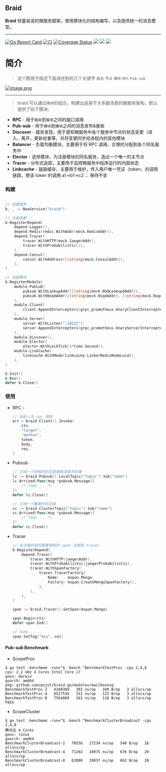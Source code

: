 ## Braid
**Braid** 轻量易读的微服务框架，使用模块化的结构编写，以及提供统一的消息模型。

---

[![Go Report Card](https://goreportcard.com/badge/github.com/pojol/braid-go)](https://goreportcard.com/report/github.com/pojol/braid-go)
[![CI](https://github.com/pojol/braid-go/actions/workflows/actions.yml/badge.svg?branch=develop)](https://github.com/pojol/braid-go/actions/workflows/actions.yml)
[![Coverage Status](https://coveralls.io/repos/github/pojol/braid-go/badge.svg?branch=develop)](https://coveralls.io/github/pojol/braid-go?branch=develop)
[![](https://img.shields.io/badge/sample-%E6%A0%B7%E4%BE%8B-2ca5e0?style=flat&logo=appveyor)](https://github.com/pojol/braidgo-sample)
[![](https://img.shields.io/badge/doc-%E6%96%87%E6%A1%A3-2ca5e0?style=flat&logo=appveyor)](https://docs.braid-go.fun)
[![](https://img.shields.io/badge/slack-%E4%BA%A4%E6%B5%81-2ca5e0?style=flat&logo=slack)](https://join.slack.com/t/braid-world/shared_invite/zt-mw95pa7m-0Kak8lwE3o4KGMaTuxatJw)


# 简介

> 这个图用于描述下面讲述到的几个关键字 `服务` `节点` `模块` `RPC` `Pub-sub`

[![image.png](https://i.postimg.cc/d3GX2X3S/image.png)](https://postimg.cc/CRwTD9J7)

---

> braid 可以通过`模块`的组合，构建出适用于大多数场景的微服务架构，默认提供了如下模块;

* **RPC** - 用于`服务`到`服务`之间的接口调用
* **Pub-sub** - 用于`模块`到`模块`之间的消息发布&接收
* **Discover** - 服务发现，用于感知微服务中各个服务中节点的状态变更（进入，离开，更新权重等，并将变更同步给进程内的其他模块
* **Balancer** - 负载均衡模块，主要用于将 RPC 调用，合理的分配到各个同名服务中
* **Elector** - 选举模块，为注册模块的同名服务，选出一个唯一的主节点
* **Tracer** - 分布式追踪，主要用于监控微服务中程序运行的内部状态
* **Linkcache** - 链路缓存，主要用于维护，传入用户唯一凭证（token，的调用链路，使该 token 的调用 a1->b1->c2 ... 保持不变

### 构建

```go
	
// 创建服务
b, _ := NewService("braid")

// 注册依赖
b.RegisterDepend(
	depend.Logger(),
	depend.Redis(redis.WithAddr(mock.RedisAddr)),
	depend.Tracer(
		tracer.WithHTTP(mock.JaegerAddr),
		tracer.WithProbabilistic(1),
	),
	depend.Consul(
		consul.WithAddress([]string{mock.ConsulAddr}),
	),
)

// 注册模块
b.RegisterModule(
	module.Pubsub(
		pubsub.WithLookupAddr([]string{mock.NSQLookupdAddr}),
		pubsub.WithNsqdAddr([]string{mock.NsqdAddr}, []string{mock.NsqdHttpAddr}),
	),
	module.Client(
		client.AppendInterceptors(grpc_prometheus.UnaryClientInterceptor),
	),
	module.Server(
		server.WithListen(":14222"),
		server.AppendInterceptors(grpc_prometheus.UnaryServerInterceptor),
	),
	module.Discover(),
	module.Elector(
		elector.WithLockTick(3*time.Second)),
	module.LinkCache(
		linkcache.WithMode(linkcache.LinkerRedisModeLocal),
	),
)

b.Init()
b.Run()
defer b.Close()

```

### 使用
* RPC - 
	```go
	// 发起一次 rpc 调用
	err = braid.Client().Invoke(
		ctx,
		"target",
		"methon",
		token,
		body,
		res,
	)
	```
* Pubsub
	```go
	// 订阅一个进程内的主题接收消息并处理
	lc := braid.Pubsub().LocalTopic("topic").Sub("name")
	lc.Arrived(func(msg *pubsub.Message){ 
		/* todo ... */ 
	})
	defer lc.Close()

	// 订阅一个集群中的主题
	cc := braid.ClusterTopic("topic").Sub("name")
	cc.Arrived(func(msg *pubsub.Message){ 
		/* todo ... */
	})
	defer cc.Close()
	```
* Tracer
	```go
	// 在注册阶段将需要用到的 span 注册到 tracer
	b.RegisterDepend(
		depend.Tracer(
			tracer.WithHTTP(jaegerAddr),
			tracer.WithProbabilistic(jaegerProbabilistic),
			tracer.WithSpanFactory(
				tracer.TracerFactory{
					Name:    mspan.Mongo,
					Factory: mspan.CreateMongoSpanFactory(),
				},
			),
		),
	)

	span := braid.Tracer().GetSpan(mspan.Mongo)

	span.Begin(ctx)
	defer span.End()

	// todo ...
	span.SetTag("key", val)
	```

#### **Pub-sub** Benchmark
*  ScopeProc

```shell
$ go test -benchmem -run=^$ -bench ^BenchmarkTestProc -cpu 2,4,8
cpu: 2.2 GHz 4 Cores Intel Core i7
goos: darwin
goarch: amd64
pkg: github.com/pojol/braid-go/modules/mailboxnsq
BenchmarkTestProc-2   4340389   302 ns/op   109 B/op   3 allocs/op
BenchmarkTestProc-4   8527536   151 ns/op   122 B/op   3 allocs/op
BenchmarkTestProc-8   7564869   161 ns/op   118 B/op   3 allocs/op
PASS
```

* ScopeCluster

```shell
$ go test -benchmem -run=^$ -bench ^BenchmarkClusterBroadcast -cpu 2,4,8
腾讯云 4 Cores
goos: linux
goarch: amd64
BenchmarkClusterBroadcast-2   70556   17234 ns/op   540 B/op   16 allocs/op
BenchmarkClusterBroadcast-4   71202   18975 ns/op   676 B/op   20 allocs/op
BenchmarkClusterBroadcast-8   62098   19037 ns/op   662 B/op   20 allocs/op
```